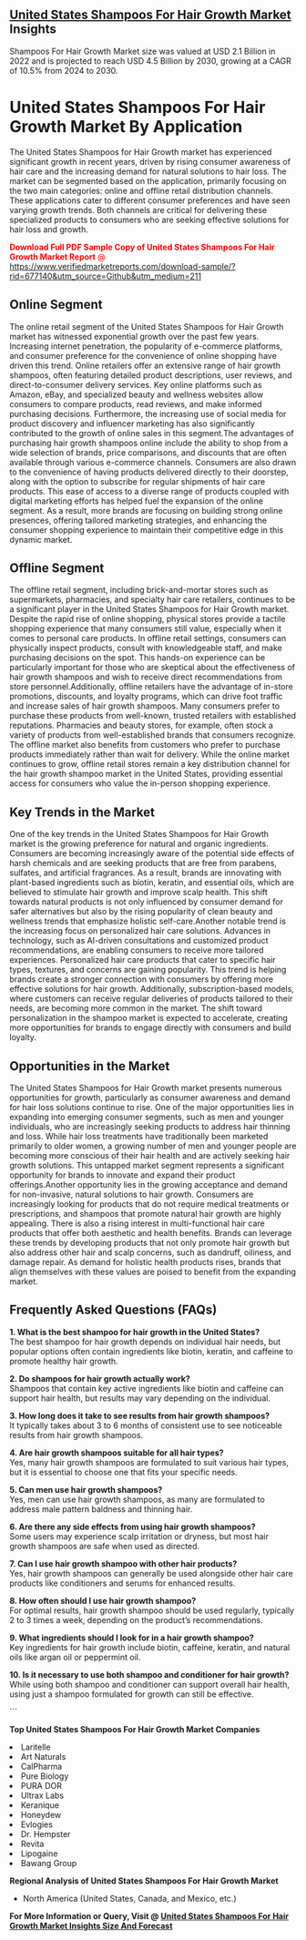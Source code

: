 <h2><a href="https://www.verifiedmarketreports.com/download-sample/?rid=677140&amp;utm_source=Github&amp;utm_medium=211" target="_blank">United States Shampoos For Hair Growth Market</a> Insights</h2><p>Shampoos For Hair Growth Market size was valued at USD 2.1 Billion in 2022 and is projected to reach USD 4.5 Billion by 2030, growing at a CAGR of 10.5% from 2024 to 2030.</p><p><h1>United States Shampoos For Hair Growth Market By Application</h1><p>The United States Shampoos for Hair Growth market has experienced significant growth in recent years, driven by rising consumer awareness of hair care and the increasing demand for natural solutions to hair loss. The market can be segmented based on the application, primarily focusing on the two main categories: online and offline retail distribution channels. These applications cater to different consumer preferences and have seen varying growth trends. Both channels are critical for delivering these specialized products to consumers who are seeking effective solutions for hair loss and growth.<p><span class=""><span style="color: #ff0000;"><strong>Download Full PDF Sample Copy of United States Shampoos For Hair Growth Market Report</strong> @ </span><a href="https://www.verifiedmarketreports.com/download-sample/?rid=677140&amp;utm_source=Github&amp;utm_medium=211" target="_blank">https://www.verifiedmarketreports.com/download-sample/?rid=677140&amp;utm_source=Github&amp;utm_medium=211</a></span></p></p><h2>Online Segment</h2><p>The online retail segment of the United States Shampoos for Hair Growth market has witnessed exponential growth over the past few years. Increasing internet penetration, the popularity of e-commerce platforms, and consumer preference for the convenience of online shopping have driven this trend. Online retailers offer an extensive range of hair growth shampoos, often featuring detailed product descriptions, user reviews, and direct-to-consumer delivery services. Key online platforms such as Amazon, eBay, and specialized beauty and wellness websites allow consumers to compare products, read reviews, and make informed purchasing decisions. Furthermore, the increasing use of social media for product discovery and influencer marketing has also significantly contributed to the growth of online sales in this segment.The advantages of purchasing hair growth shampoos online include the ability to shop from a wide selection of brands, price comparisons, and discounts that are often available through various e-commerce channels. Consumers are also drawn to the convenience of having products delivered directly to their doorstep, along with the option to subscribe for regular shipments of hair care products. This ease of access to a diverse range of products coupled with digital marketing efforts has helped fuel the expansion of the online segment. As a result, more brands are focusing on building strong online presences, offering tailored marketing strategies, and enhancing the consumer shopping experience to maintain their competitive edge in this dynamic market.<h2>Offline Segment</h2><p>The offline retail segment, including brick-and-mortar stores such as supermarkets, pharmacies, and specialty hair care retailers, continues to be a significant player in the United States Shampoos for Hair Growth market. Despite the rapid rise of online shopping, physical stores provide a tactile shopping experience that many consumers still value, especially when it comes to personal care products. In offline retail settings, consumers can physically inspect products, consult with knowledgeable staff, and make purchasing decisions on the spot. This hands-on experience can be particularly important for those who are skeptical about the effectiveness of hair growth shampoos and wish to receive direct recommendations from store personnel.Additionally, offline retailers have the advantage of in-store promotions, discounts, and loyalty programs, which can drive foot traffic and increase sales of hair growth shampoos. Many consumers prefer to purchase these products from well-known, trusted retailers with established reputations. Pharmacies and beauty stores, for example, often stock a variety of products from well-established brands that consumers recognize. The offline market also benefits from customers who prefer to purchase products immediately rather than wait for delivery. While the online market continues to grow, offline retail stores remain a key distribution channel for the hair growth shampoo market in the United States, providing essential access for consumers who value the in-person shopping experience.<h2>Key Trends in the Market</h2><p>One of the key trends in the United States Shampoos for Hair Growth market is the growing preference for natural and organic ingredients. Consumers are becoming increasingly aware of the potential side effects of harsh chemicals and are seeking products that are free from parabens, sulfates, and artificial fragrances. As a result, brands are innovating with plant-based ingredients such as biotin, keratin, and essential oils, which are believed to stimulate hair growth and improve scalp health. This shift towards natural products is not only influenced by consumer demand for safer alternatives but also by the rising popularity of clean beauty and wellness trends that emphasize holistic self-care.Another notable trend is the increasing focus on personalized hair care solutions. Advances in technology, such as AI-driven consultations and customized product recommendations, are enabling consumers to receive more tailored experiences. Personalized hair care products that cater to specific hair types, textures, and concerns are gaining popularity. This trend is helping brands create a stronger connection with consumers by offering more effective solutions for hair growth. Additionally, subscription-based models, where customers can receive regular deliveries of products tailored to their needs, are becoming more common in the market. The shift toward personalization in the shampoo market is expected to accelerate, creating more opportunities for brands to engage directly with consumers and build loyalty.<h2>Opportunities in the Market</h2><p>The United States Shampoos for Hair Growth market presents numerous opportunities for growth, particularly as consumer awareness and demand for hair loss solutions continue to rise. One of the major opportunities lies in expanding into emerging consumer segments, such as men and younger individuals, who are increasingly seeking products to address hair thinning and loss. While hair loss treatments have traditionally been marketed primarily to older women, a growing number of men and younger people are becoming more conscious of their hair health and are actively seeking hair growth solutions. This untapped market segment represents a significant opportunity for brands to innovate and expand their product offerings.Another opportunity lies in the growing acceptance and demand for non-invasive, natural solutions to hair growth. Consumers are increasingly looking for products that do not require medical treatments or prescriptions, and shampoos that promote natural hair growth are highly appealing. There is also a rising interest in multi-functional hair care products that offer both aesthetic and health benefits. Brands can leverage these trends by developing products that not only promote hair growth but also address other hair and scalp concerns, such as dandruff, oiliness, and damage repair. As demand for holistic health products rises, brands that align themselves with these values are poised to benefit from the expanding market.<h2>Frequently Asked Questions (FAQs)</h2><p><strong>1. What is the best shampoo for hair growth in the United States?</strong> <br> The best shampoo for hair growth depends on individual hair needs, but popular options often contain ingredients like biotin, keratin, and caffeine to promote healthy hair growth.</p><p><strong>2. Do shampoos for hair growth actually work?</strong> <br> Shampoos that contain key active ingredients like biotin and caffeine can support hair health, but results may vary depending on the individual.</p><p><strong>3. How long does it take to see results from hair growth shampoos?</strong> <br> It typically takes about 3 to 6 months of consistent use to see noticeable results from hair growth shampoos.</p><p><strong>4. Are hair growth shampoos suitable for all hair types?</strong> <br> Yes, many hair growth shampoos are formulated to suit various hair types, but it is essential to choose one that fits your specific needs.</p><p><strong>5. Can men use hair growth shampoos?</strong> <br> Yes, men can use hair growth shampoos, as many are formulated to address male pattern baldness and thinning hair.</p><p><strong>6. Are there any side effects from using hair growth shampoos?</strong> <br> Some users may experience scalp irritation or dryness, but most hair growth shampoos are safe when used as directed.</p><p><strong>7. Can I use hair growth shampoo with other hair products?</strong> <br> Yes, hair growth shampoos can generally be used alongside other hair care products like conditioners and serums for enhanced results.</p><p><strong>8. How often should I use hair growth shampoo?</strong> <br> For optimal results, hair growth shampoo should be used regularly, typically 2 to 3 times a week, depending on the product’s recommendations.</p><p><strong>9. What ingredients should I look for in a hair growth shampoo?</strong> <br> Key ingredients for hair growth include biotin, caffeine, keratin, and natural oils like argan oil or peppermint oil.</p><p><strong>10. Is it necessary to use both shampoo and conditioner for hair growth?</strong> <br> While using both shampoo and conditioner can support overall hair health, using just a shampoo formulated for growth can still be effective.</p>```</p><p><strong>Top United States Shampoos For Hair Growth Market Companies</strong></p><div data-test-id=""><p><li>Laritelle</li><li> Art Naturals</li><li> CalPharma</li><li> Pure Biology</li><li> PURA DOR</li><li> Ultrax Labs</li><li> Keranique</li><li> Honeydew</li><li> Evlogies</li><li> Dr. Hempster</li><li> Revita</li><li> Lipogaine</li><li> Bawang Group</li></p><div><strong>Regional Analysis of&nbsp;United States Shampoos For Hair Growth Market</strong></div><ul><li dir="ltr"><p dir="ltr">North America&nbsp;(United States, Canada, and Mexico, etc.)</p></li></ul><p><strong>For More Information or Query, Visit @&nbsp;</strong><strong><a href="https://www.verifiedmarketreports.com/product/shampoos-for-hair-growth-market/?utm_source=Github&amp;utm_medium=211" target="_blank">United States Shampoos For Hair Growth Market Insights Size And Forecast</a></strong></p></div>
